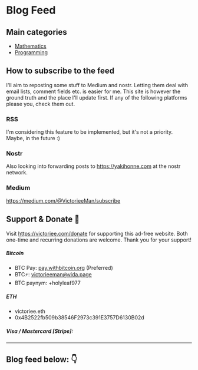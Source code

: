 # Blog Feed
## Main categories
- [Mathematics](/blog/category/mathematics/)
- [Programming]()
## How to subscribe to the feed

I'll aim to reposting some stuff to Medium and nostr. Letting them deal with email lists, comment fields etc. is easier for me. This site is however the ground truth and the place I'll update first. If any of the following platforms please you, check them out.


### RSS
I'm considering this feature to be implemented, but it's not a priority. Maybe, in the future :)

### Nostr

Also looking into forwarding posts to <a href="https://yakihonne.com/users/nprofile1qqs05qt95rce97cwj8rasugw2ats45nmxu2u55scrak98jdjqvuhqucpr3mhxue69uhkummnw3ez6vp39eukz6mfdphkumn99e3k7mgpremhxue69uhkummnw3ez6vpj9ejx7unpveskxar0wfujummjvuq3gamnwvaz7tmjv4kxz7fwv3sk6atn9e5k7sf32sh" target="_blank">https://yakihonne.com</a> at the nostr network.

### Medium

<a href="https://medium.com/@VictorieeMan/subscribe" target="_blank">https://medium.com/@VictorieeMan/subscribe</a>

<!-- ### Substack

<a href="https://victech.substack.com/subscribe" target="_blank">https://victech.substack.com/subscribe</a> -->

## Support & Donate 🎁

Visit <a href="https://victoriee.com/donate" target="_blank">https://victoriee.com/donate</a> for supporting this ad-free website. Both one-time and recurring donations are welcome. Thank you for your support!

##### Bitcoin
- BTC Pay: [pay.withbitcoin.org](https://victoriee.com/btcpay) (Preferred)
- BTC⚡: victorieeman@vida.page
- BTC paynym: +holyleaf977

##### ETH
- victoriee.eth
- 0x4B2522fb509b38546F2973c391E3757D6130B02d

##### Visa / Mastercard [Stripe]:
<!-- - https://www.buymeacoffee.com/victorieeman -->

<script type="text/javascript" src="https://cdnjs.buymeacoffee.com/1.0.0/button.prod.min.js" data-name="bmc-button" data-slug="victorieeman" data-color="#ff8000" data-emoji="☕"  data-font="Cookie" data-text="Buy me a coffee" data-outline-color="#000000" data-font-color="#000000" data-coffee-color="#FFDD00" ></script>

<!-- <iframe src="https://nowpayments.io/embeds/donation-widget?api_key=QGXYRAD-BGJMTSH-HWMVW90-7HHQWZZ&source=lk_donation&medium=referral" frameborder="0" scrolling="no" style="overflow-y: hidden;" width="354" height="680"></iframe> -->

---

## Blog feed below: 👇

<!-- The blog feed apears beneath: -->